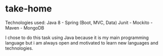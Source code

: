 # take-home

 Technologies used: 
  Java 8 - Spring (Boot, MVC, Data) Junit - Mockito - Maven - MongoDB
  
  I chose to do this task using Java because it is my main programming language but 
  i am always open and motivated to learn new languages and technologies.
